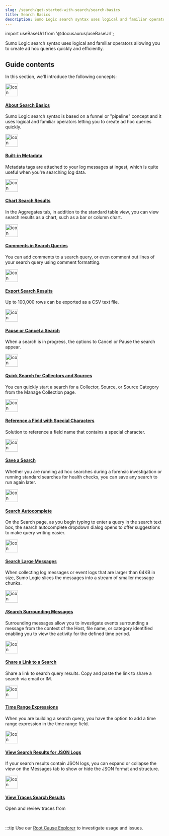 ```yaml
---
slug: /search/get-started-with-search/search-basics
title: Search Basics
description: Sumo Logic search syntax uses logical and familiar operators allowing you to create ad hoc queries quickly and efficiently.
---
```


import useBaseUrl from '@docusaurus/useBaseUrl';

Sumo Logic search syntax uses logical and familiar operators allowing you to create ad hoc queries quickly and efficiently.

## Guide contents

In this section, we'll introduce the following concepts:

<div className="box-wrapper" markdown="1">
<div className="box smallbox1 card">
  <div className="container">
  <a href="/docs/search/get-started-with-search/search-basics/about-search-basics"><img src={useBaseUrl('img/icons/operations/advanced-search.png')} alt="icon" width="40"/><h4>About Search Basics</h4></a>
  <p>Sumo Logic search syntax is based on a funnel or "pipeline" concept and it uses logical and familiar operators letting you to create ad hoc queries quickly.</p>
  </div>
</div>
<div className="box smallbox2 card">
  <div className="container">
  <a href="/docs/search/get-started-with-search/search-basics/built-in-metadata"><img src={useBaseUrl('img/icons/operations/advanced-search.png')} alt="icon" width="40"/><h4>Built-in Metadata</h4></a>
  <p>Metadata tags are attached to your log messages at ingest, which is quite useful when you're searching log data.</p>
  </div>
</div>
<div className="box smallbox3 card">
  <div className="container">
  <a href="/docs/search/get-started-with-search/search-basics/chart-search-results"><img src={useBaseUrl('img/icons/operations/advanced-search.png')} alt="icon" width="40"/><h4>Chart Search Results</h4></a>
  <p>In the Aggregates tab, in addition to the standard table view, you can view search results as a chart, such as a bar or column chart.</p>
  </div>
</div>
<div className="box smallbox4 card">
  <div className="container">
  <a href="/docs/search/get-started-with-search/search-basics/comments-search-queries"><img src={useBaseUrl('img/icons/operations/advanced-search.png')} alt="icon" width="40"/><h4>Comments in Search Queries</h4></a>
  <p>You can add comments to a search query, or even comment out lines of your search query using comment formatting.</p>
  </div>
</div>
<div className="box smallbox5 card">
  <div className="container">
  <a href="/docs/search/get-started-with-search/search-basics/export-search-results"><img src={useBaseUrl('img/icons/operations/advanced-search.png')} alt="icon" width="40"/><h4>Export Search Results</h4></a>
  <p>Up to 100,000 rows can be exported as a CSV text file.</p>
  </div>
</div>
<div className="box smallbox6 card">
  <div className="container">
  <a href="/docs/search/get-started-with-search/search-basics/pause-cancel-search"><img src={useBaseUrl('img/icons/operations/advanced-search.png')} alt="icon" width="40"/><h4>Pause or Cancel a Search</h4></a>
  <p>When a search is in progress, the options to Cancel or Pause the search appear.</p>
  </div>
</div>
<div className="box smallbox7 card">
  <div className="container">
  <a href="/docs/search/get-started-with-search/search-basics/quick-search-collectors-sources"><img src={useBaseUrl('img/icons/operations/advanced-search.png')} alt="icon" width="40"/><h4>Quick Search for Collectors and Sources</h4></a>
  <p>You can quickly start a search for a Collector, Source, or Source Category from the Manage Collection page.</p>
  </div>
</div>
<div className="box smallbox8 card">
  <div className="container">
  <a href="/docs/search/get-started-with-search/search-basics/reference-field-special-characters"><img src={useBaseUrl('img/icons/operations/advanced-search.png')} alt="icon" width="40"/><h4>Reference a Field with Special Characters</h4></a>
  <p>Solution to reference a field name that contains a special character.</p>
  </div>
</div>
    <div className="box smallbox9 card">
      <div className="container">
      <a href="/docs/search/get-started-with-search/search-basics/save-search"><img src={useBaseUrl('img/icons/operations/advanced-search.png')} alt="icon" width="40"/><h4>Save a Search</h4></a>
      <p>Whether you are running ad hoc searches during a forensic investigation or running standard searches for health checks, you can save any search to run again later.</p>
      </div>
    </div>
    <div className="box smallbox10 card">
      <div className="container">
      <a href="/docs/search/get-started-with-search/search-basics/search-autocomplete"><img src={useBaseUrl('img/icons/operations/advanced-search.png')} alt="icon" width="40"/><h4>Search Autocomplete</h4></a>
      <p>On the Search page, as you begin typing to enter a query in the search text box, the search autocomplete dropdown dialog opens to offer suggestions to make query writing easier.</p>
      </div>
    </div>
    <div className="box smallbox11 card">
      <div className="container">
      <a href="/docs/search/get-started-with-search/search-basics/search-large-messages"><img src={useBaseUrl('img/icons/operations/advanced-search.png')} alt="icon" width="40"/><h4>Search Large Messages</h4></a>
      <p>When collecting log messages or event logs that are larger than 64KB in size, Sumo Logic slices the messages into a stream of smaller message chunks.</p>
      </div>
    </div>
    <div className="box smallbox12 card">
      <div className="container">
      <a href="/docs/search/get-started-with-search/search-basics/search-surrounding-messages"><img src={useBaseUrl('img/icons/operations/advanced-search.png')} alt="icon" width="40"/><h4>/Search Surrounding Messages</h4></a>
      <p>Surrounding messages allow you to investigate events surrounding a message from the context of the Host, file name, or category identified enabling you to view the activity for the defined time period.</p>
      </div>
    </div>
    <div className="box smallbox13 card">
      <div className="container">
      <a href="/docs/search/get-started-with-search/search-basics/share-link-to-search"><img src={useBaseUrl('img/icons/operations/advanced-search.png')} alt="icon" width="40"/><h4>Share a Link to a Search</h4></a>
      <p>Share a link to search query results. Copy and paste the link to share a search via email or IM.</p>
      </div>
    </div>
    <div className="box smallbox14 card">
      <div className="container">
      <a href="/docs/search/get-started-with-search/search-basics/time-range-expressions"><img src={useBaseUrl('img/icons/operations/advanced-search.png')} alt="icon" width="40"/><h4>Time Range Expressions</h4></a>
      <p>When you are building a search query, you have the option to add a time range expression in the time range field.</p>
      </div>
    </div>
    <div className="box smallbox15 card">
      <div className="container">
      <a href="/docs/search/get-started-with-search/search-basics/view-search-results-json-logs"><img src={useBaseUrl('img/icons/operations/advanced-search.png')} alt="icon" width="40"/><h4>View Search Results for JSON Logs</h4></a>
      <p>If your search results contain JSON logs, you can expand or collapse the view on the Messages tab to show or hide the JSON format and structure.</p>
      </div>
    </div>
    <div className="box smallbox16 card">
      <div className="container">
      <a href="/docs/search/get-started-with-search/search-basics/view-traces-search-results"><img src={useBaseUrl('img/icons/operations/advanced-search.png')} alt="icon" width="40"/><h4>View Traces Search Results</h4></a>
      <p>Open and review traces from </p>
      </div>
    </div>
</div>

<br/>

:::tip
Use our [Root Cause Explorer](/docs/observability/root-cause-explorer) to investigate usage and issues.
